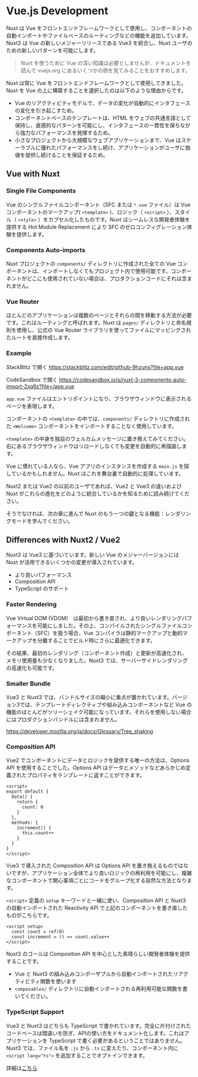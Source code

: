 # Vue.js Development
Nuxt は Vue をフロントエンドフレームワークとして使用し、コンポーネントの自動インポートやファイルベースのルーティングなどの機能を追加しています。Nuxt3 は Vue の新しいメジャーリリースである Vue3 を統合し、Nuxt ユーザのための新しいパターンを可能にします。
> Nuxt を使うために Vue の深い知識は必要としませんが、ドキュメントを読んで vuejs.org にあるいくつかの例を見てみることをおすすめします。

Nuxt は常に Vue をフロントエンドフレームワークとして使用してきました。Nuxt を Vue の上に構築することを選択したのは以下のような理由からです。
- Vue のリアクティビティモデルで、データの変化が自動的にインタフェースの変化を引き起こすため。
- コンポーネントベースのテンプレートは、HTML をウェブの共通言語として保持し、直感的なパターンを可能にし、インタフェースの一貫性を保ちながら強力なパフォーマンスを発揮するため。
- 小さなプロジェクトから大規模なウェブアプリケーションまで、Vue はスケーラブルに優れたパフォーマンスをし続け、アプリケーションがユーザに価値を提供し続けることを保証するため。
 
## Vue with Nuxt
### Single File Components
Vue のシングルファイルコンポーネント（SFC または `*.vue` ファイル）は Vue コンポーネントのマークアップ( `<template>` )、ロジック（ `<script>` ）、スタイル（ `<style>` ）をカプセル化したものです。Nuxt はシームレスな開発者体験を提供する Hot Module Replacement により SFC のゼロコンフィグレーション体験を提供します。

### Components Auto-imports
Nuxt プロジェクトの `components/` ディレクトリに作成された全ての Vue コンポーネントは、インポートしなくてもプロジェクト内で使用可能です。コンポーネントがどこにも使用されていない場合は、プロダクションコードにそれは含まれません。

### Vue Router
ほとんどのアプリケーションは複数のページとそれらの間を移動する方法が必要です。これはルーティングと呼ばれます。Nuxt は `pages/` ディレクトリと命名規則を使用し、公式の Vue Router ライブラリを使ってファイルにマッピングされたルートを直接作成します。

### Example
StackBlitz で開く
https://stackblitz.com/edit/github-9hzuns?file=app.vue

CodeSandbox で開く
https://codesandbox.io/s/nuxt-3-components-auto-import-2xq9z?file=/app.vue

`app.vue` ファイルはエントリポイントになり、ブラウザウィンドウに表示されるページを表現します。

コンポーネントの `<template>` の中では、`components/` ディレクトリに作成された `<Welcome>` コンポーネントをインポートすることなく使用しています。

`<template>` の中身を独自のウェルカムメッセージに置き換えてみてください。右にあるブラウザウィンドウはリロードしなくても変更を自動的に再描画します。

Vue に慣れている人なら、Vue アプリのインスタンスを作成する `main.js` を探しているかもしれません。Nuxt はこれを舞台裏で自動的に処理しています。

Nuxt2 または Vue2 の以前のユーザであれば、Vue2 と Vue3 の違いおよび Nuxt がこれらの進化をどのように統合しているかを知るために読み続けてください。

そうでなければ、次の章に進んで Nuxt のもう一つの鍵となる機能：レンダリングモードを学んでください。

## Differences with Nuxt2 / Vue2
Nuxt3 は Vue3 に基づいています。新しい Vue のメジャーバージョンには　Nuxt が活用できるいくつかの変更が導入されています。
- より良いパフォーマンス
- Composition API
- TypeScript のサポート

### Faster Rendering
Vue Virtual DOM (VDOM)　は最初から書き直され、より良いレンダリングパフォーマンスを可能にしました。その上、コンパイルされたシングルファイルコンポーネント（SFC）を扱う場合、Vue コンパイラは静的マークアップと動的マークアップを分離することでビルド時にさらに最適化できます。

その結果、最初のレンダリング（コンポーネント作成）と更新が高速化され、メモリ使用量も少なくなりました。Nuxt3 では、サーバーサイドレンダリングの高速化も可能です。

### Smaller Bundle
Vue3 と Nuxt3 では、バンドルサイズの縮小に重点が置かれています。バージョン3では、テンプレートディレクティブや組み込みコンポーネントなど Vue の機能のほとんどがツリーシェイク可能になっています。それらを使用しない場合にはプロダクションバンドルには含まれません。

https://developer.mozilla.org/ja/docs/Glossary/Tree_shaking

### Composition API
Vue2 でコンポーネントにデータとロジックを提供する唯一の方法は、Options API を使用することでした。Options API はデータとメソッドなどあらかじめ定義されたプロパティをテンプレートに返すことができます。

```Vue
<script>
export default {
  data() {
    return {
      count: 0
    }
  },
  methods: {
    increment() {
      this.count++
    }
  }
}
</script>
```

Vue3 で導入された Composition API は Options API を置き換えるものではないですが、アプリケーション全体でより良いロジックの再利用を可能にし、複雑なコンポーネントで関心事項ごとにコードをグループ化する自然な方法となります。

`<script>` 定義の `setup` キーワードと一緒に使い、Composition API と Nuxt3 の自動インポートされた Reactivity API で上記のコンポーネントを書き直したものがこちらです。
```Vue
<script setup>
  const count = ref(0)
  const increment = () => count.value++
</script>
```
Nuxt3 のゴールは Composition API を中心とした素晴らしい開発者体験を提供することです。
- Vue と Nuxt3 の組み込みコンポーザブルから自動インポートされたリアクティビティ関数を使います
- `composables/` ディレクトリに自動インポートされる再利用可能な関数を書いてください。

### TypeScript Support
Vue3 と Nuxt3 はどちらも TypeScript で書かれています。完全に片付けされたコードベースは間違いを防ぎ、APIの使い方をドキュメント化します。これはアプリケーションを TypeScript で書く必要があるということではありません。Nuxt3 では、ファイル名を `.js` から `.ts` に変えたり、コンポーネント内に `<script lang="ts">` を追加することでオプトインできます。

詳細は[こちら](https://nuxt.com/docs/guide/concepts/typescript)